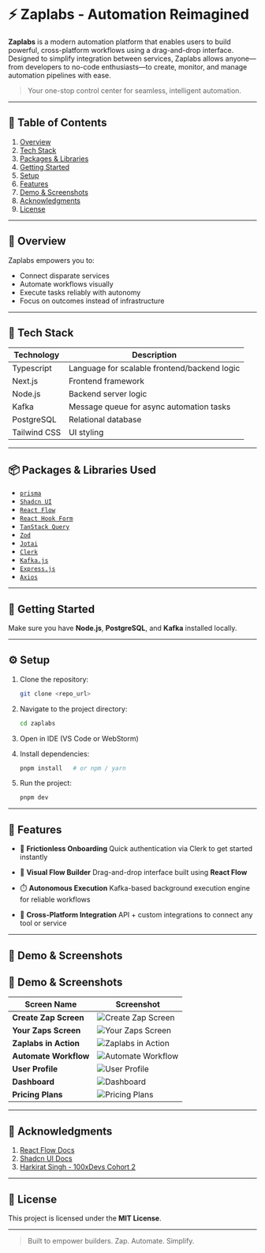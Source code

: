 # ⚡ Zaplabs - Automation Reimagined

**Zaplabs** is a modern automation platform that enables users to build powerful, cross-platform workflows using a
drag-and-drop interface. Designed to simplify integration between services, Zaplabs allows anyone—from developers to
no-code enthusiasts—to create, monitor, and manage automation pipelines with ease.

> Your one-stop control center for seamless, intelligent automation.

---

## 📑 Table of Contents

1. [Overview](#-overview)
2. [Tech Stack](#-tech-stack)
3. [Packages & Libraries](#-packages--libraries)
4. [Getting Started](#-getting-started)
5. [Setup](#-setup)
6. [Features](#-features)
7. [Demo & Screenshots](#-demo--screenshots)
8. [Acknowledgments](#-acknowledgments)
9. [License](#-license)

---

## 🌟 Overview

Zaplabs empowers you to:

- Connect disparate services
- Automate workflows visually
- Execute tasks reliably with autonomy
- Focus on outcomes instead of infrastructure

---

## 🧠 Tech Stack

| Technology   | Description                                  |
|--------------|----------------------------------------------|
| Typescript   | Language for scalable frontend/backend logic |
| Next.js      | Frontend framework                           |
| Node.js      | Backend server logic                         |
| Kafka        | Message queue for async automation tasks     |
| PostgreSQL   | Relational database                          |
| Tailwind CSS | UI styling                                   |

---

## 📦 Packages & Libraries Used

- [`prisma`](https://www.prisma.io/)
- [`Shadcn UI`](https://ui.shadcn.dev/)
- [`React Flow`](https://reactflow.dev/)
- [`React Hook Form`](https://react-hook-form.com/)
- [`TanStack Query`](https://tanstack.com/query/latest)
- [`Zod`](https://zod.dev/)
- [`Jotai`](https://jotai.org/)
- [`Clerk`](https://clerk.dev/)
- [`Kafka.js`](https://kafka.js.org/)
- [`Express.js`](https://expressjs.com/)
- [`Axios`](https://axios-http.com/)

---

## 🚀 Getting Started

Make sure you have **Node.js**, **PostgreSQL**, and **Kafka** installed locally.

---

## ⚙️ Setup

1. Clone the repository:
   ```bash
   git clone <repo_url>
   ```

2. Navigate to the project directory:

   ```bash
   cd zaplabs
   ```
3. Open in IDE (VS Code or WebStorm)
4. Install dependencies:

   ```bash
   pnpm install   # or npm / yarn
   ```
5. Run the project:

   ```bash
   pnpm dev
   ```

---

## 🎯 Features

* 🔐 **Frictionless Onboarding**
  Quick authentication via Clerk to get started instantly

* 🔌 **Visual Flow Builder**
  Drag-and-drop interface built using **React Flow**

* ⏱️ **Autonomous Execution**
  Kafka-based background execution engine for reliable workflows

* 🧩 **Cross-Platform Integration**
  API + custom integrations to connect any tool or service

---

## 📸 Demo & Screenshots

## 📸 Demo & Screenshots

| Screen Name           | Screenshot                                                |
|-----------------------|-----------------------------------------------------------|
| **Create Zap Screen** | ![Create Zap Screen](./Screenshots/create-zap-screen.png) |
| **Your Zaps Screen**  | ![Your Zaps Screen](./Screenshots/your-zaps-screen.png)   |
| **Zaplabs in Action** | ![Zaplabs in Action](./Screenshots/zaplabs-in-action.png) |
| **Automate Workflow** | ![Automate Workflow](./Screenshots/automate-workflow.png) |
| **User Profile**      | ![User Profile](./Screenshots/user-profile.png)           |
| **Dashboard**         | ![Dashboard](./Screenshots/dashboard.png)                 |
| **Pricing Plans**     | ![Pricing Plans](./Screenshots/pricing-plans.png)         |

---

## 🙏 Acknowledgments

1. [React Flow Docs](https://reactflow.dev/)
2. [Shadcn UI Docs](https://ui.shadcn.dev/)
3. [Harkirat Singh - 100xDevs Cohort 2](https://www.100xdevs.com/)

---

## 📜 License

This project is licensed under the **MIT License**.

---

> Built to empower builders. Zap. Automate. Simplify.

